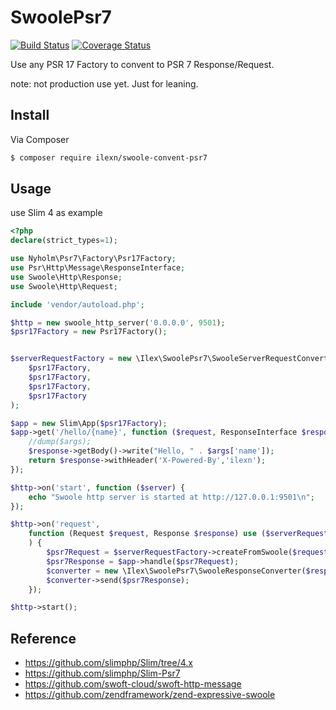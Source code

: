 # SwoolePsr7

[![Build Status](https://travis-ci.org/iLexN/swoole-psr7.svg?branch=master)](https://travis-ci.org/iLexN/swoole-psr7)
[![Coverage Status](https://coveralls.io/repos/github/iLexN/swoole-psr7/badge.svg?branch=master)](https://coveralls.io/github/iLexN/swoole-psr7?branch=master)

Use any PSR 17 Factory to convent to PSR 7 Response/Request.

note: not production use yet. Just for leaning.

## Install

Via Composer

``` bash
$ composer require ilexn/swoole-convent-psr7
```

## Usage
use Slim 4 as example
``` php
<?php
declare(strict_types=1);

use Nyholm\Psr7\Factory\Psr17Factory;
use Psr\Http\Message\ResponseInterface;
use Swoole\Http\Response;
use Swoole\Http\Request;

include 'vendor/autoload.php';

$http = new swoole_http_server('0.0.0.0', 9501);
$psr17Factory = new Psr17Factory();


$serverRequestFactory = new \Ilex\SwoolePsr7\SwooleServerRequestConverter(
    $psr17Factory,
    $psr17Factory,
    $psr17Factory,
    $psr17Factory
);

$app = new Slim\App($psr17Factory);
$app->get('/hello/{name}', function ($request, ResponseInterface $response, $args) {
    //dump($args);
    $response->getBody()->write("Hello, " . $args['name']);
    return $response->withHeader('X-Powered-By','ilexn');
});

$http->on('start', function ($server) {
    echo "Swoole http server is started at http://127.0.0.1:9501\n";
});

$http->on('request',
    function (Request $request, Response $response) use ($serverRequestFactory , $app
    ) {
        $psr7Request = $serverRequestFactory->createFromSwoole($request);
        $psr7Response = $app->handle($psr7Request);
        $converter = new \Ilex\SwoolePsr7\SwooleResponseConverter($response);
        $converter->send($psr7Response);
    });

$http->start();

```

## Reference
- https://github.com/slimphp/Slim/tree/4.x
- https://github.com/slimphp/Slim-Psr7
- https://github.com/swoft-cloud/swoft-http-message
- https://github.com/zendframework/zend-expressive-swoole

